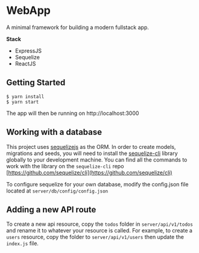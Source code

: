 # WebApp

A minimal framework for building a modern fullstack app.

**Stack**
- ExpressJS
- Sequelize
- ReactJS

## Getting Started

```
$ yarn install
$ yarn start
```

The app will then be running on http://localhost:3000

## Working with a database

This project uses [sequelizejs](http://docs.sequelizejs.com/) as the ORM. In order to create models, migrations and seeds, you will need to install the [sequelize-cli](https://github.com/sequelize/cli) library globally to your development machine. You can find all the commands to work with the library on the `sequelize-cli` repo [https://github.com/sequelize/cli](https://github.com/sequelize/cli)

To configure sequelize for your own database, modify the config.json file located at `server/db/config/config.json`

## Adding a new API route

To create a new api resource, copy the `todos` folder in `server/api/v1/todos` and rename it to whatever your resource is called. For example, to create a `users` resource, copy the folder to `server/api/v1/users` then update the `index.js` file.